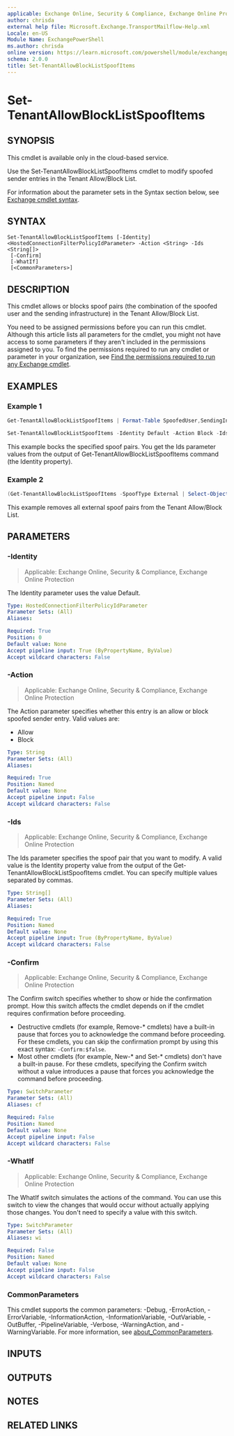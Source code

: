 ```yaml
---
applicable: Exchange Online, Security & Compliance, Exchange Online Protection
author: chrisda
external help file: Microsoft.Exchange.TransportMailflow-Help.xml
Locale: en-US
Module Name: ExchangePowerShell
ms.author: chrisda
online version: https://learn.microsoft.com/powershell/module/exchangepowershell/set-tenantallowblocklistspoofitems
schema: 2.0.0
title: Set-TenantAllowBlockListSpoofItems
---
```


# Set-TenantAllowBlockListSpoofItems

## SYNOPSIS
This cmdlet is available only in the cloud-based service.

Use the Set-TenantAllowBlockListSpoofItems cmdlet to modify spoofed sender entries in the Tenant Allow/Block List.

For information about the parameter sets in the Syntax section below, see [Exchange cmdlet syntax](https://learn.microsoft.com/powershell/exchange/exchange-cmdlet-syntax).

## SYNTAX

```
Set-TenantAllowBlockListSpoofItems [-Identity] <HostedConnectionFilterPolicyIdParameter> -Action <String> -Ids <String[]>
 [-Confirm]
 [-WhatIf]
 [<CommonParameters>]
```

## DESCRIPTION
This cmdlet allows or blocks spoof pairs (the combination of the spoofed user and the sending infrastructure) in the Tenant Allow/Block List.

You need to be assigned permissions before you can run this cmdlet. Although this article lists all parameters for the cmdlet, you might not have access to some parameters if they aren't included in the permissions assigned to you. To find the permissions required to run any cmdlet or parameter in your organization, see [Find the permissions required to run any Exchange cmdlet](https://learn.microsoft.com/powershell/exchange/find-exchange-cmdlet-permissions).

## EXAMPLES

### Example 1
```powershell
Get-TenantAllowBlockListSpoofItems | Format-Table SpoofedUser,SendingInfrastructure,SpoofType,Action,Identity

Set-TenantAllowBlockListSpoofItems -Identity Default -Action Block -Ids 375e76f1-eefb-1626-c8bc-5efefd057488,f8cb0908-8533-1156-ce7b-9aebd685b0eb
```

This example bocks the specified spoof pairs. You get the Ids parameter values from the output of Get-TenantAllowBlockListSpoofItems command (the Identity property).

### Example 2
```powershell
(Get-TenantAllowBlockListSpoofItems -SpoofType External | Select-Object -Property Identity).Identity | Remove-TenantAllowBlockListSpoofItems -Identity Default
```

This example removes all external spoof pairs from the Tenant Allow/Block List.

## PARAMETERS

### -Identity

> Applicable: Exchange Online, Security & Compliance, Exchange Online Protection

The Identity parameter uses the value Default.

```yaml
Type: HostedConnectionFilterPolicyIdParameter
Parameter Sets: (All)
Aliases:

Required: True
Position: 0
Default value: None
Accept pipeline input: True (ByPropertyName, ByValue)
Accept wildcard characters: False
```

### -Action

> Applicable: Exchange Online, Security & Compliance, Exchange Online Protection

The Action parameter specifies whether this entry is an allow or block spoofed sender entry. Valid values are:

- Allow
- Block

```yaml
Type: String
Parameter Sets: (All)
Aliases:

Required: True
Position: Named
Default value: None
Accept pipeline input: False
Accept wildcard characters: False
```

### -Ids

> Applicable: Exchange Online, Security & Compliance, Exchange Online Protection

The Ids parameter specifies the spoof pair that you want to modify. A valid value is the Identity property value from the output of the Get-TenantAllowBlockListSpoofItems cmdlet. You can specify multiple values separated by commas.

```yaml
Type: String[]
Parameter Sets: (All)
Aliases:

Required: True
Position: Named
Default value: None
Accept pipeline input: True (ByPropertyName, ByValue)
Accept wildcard characters: False
```

### -Confirm

> Applicable: Exchange Online, Security & Compliance, Exchange Online Protection

The Confirm switch specifies whether to show or hide the confirmation prompt. How this switch affects the cmdlet depends on if the cmdlet requires confirmation before proceeding.

- Destructive cmdlets (for example, Remove-\* cmdlets) have a built-in pause that forces you to acknowledge the command before proceeding. For these cmdlets, you can skip the confirmation prompt by using this exact syntax: `-Confirm:$false`.
- Most other cmdlets (for example, New-\* and Set-\* cmdlets) don't have a built-in pause. For these cmdlets, specifying the Confirm switch without a value introduces a pause that forces you acknowledge the command before proceeding.

```yaml
Type: SwitchParameter
Parameter Sets: (All)
Aliases: cf

Required: False
Position: Named
Default value: None
Accept pipeline input: False
Accept wildcard characters: False
```

### -WhatIf

> Applicable: Exchange Online, Security & Compliance, Exchange Online Protection

The WhatIf switch simulates the actions of the command. You can use this switch to view the changes that would occur without actually applying those changes. You don't need to specify a value with this switch.

```yaml
Type: SwitchParameter
Parameter Sets: (All)
Aliases: wi

Required: False
Position: Named
Default value: None
Accept pipeline input: False
Accept wildcard characters: False
```

### CommonParameters
This cmdlet supports the common parameters: -Debug, -ErrorAction, -ErrorVariable, -InformationAction, -InformationVariable, -OutVariable, -OutBuffer, -PipelineVariable, -Verbose, -WarningAction, and -WarningVariable. For more information, see [about_CommonParameters](https://go.microsoft.com/fwlink/p/?LinkID=113216).

## INPUTS

## OUTPUTS

## NOTES

## RELATED LINKS
